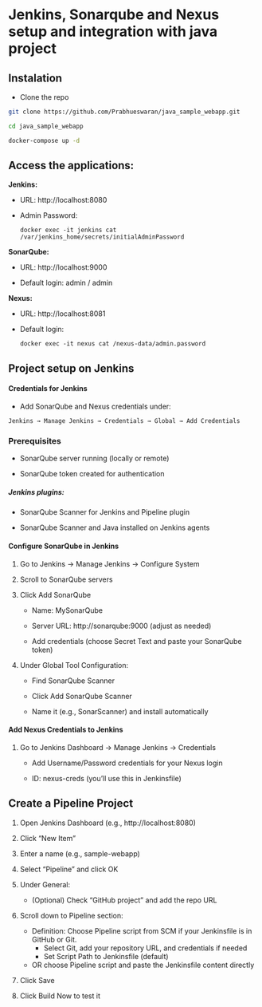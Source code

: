 # Jenkins, Sonarqube and Nexus setup and integration with java project

## Instalation

- Clone the repo

```bash
git clone https://github.com/Prabhueswaran/java_sample_webapp.git
```

```bash
cd java_sample_webapp
```

```bash
docker-compose up -d 
```

## Access the applications: 

**Jenkins:** 
  - URL: http://localhost:8080

  - Admin Password: 

    ```docker exec -it jenkins cat /var/jenkins_home/secrets/initialAdminPassword```

**SonarQube:** 
  - URL: http://localhost:9000

  - Default login: admin / admin

**Nexus:** 
  - URL: http://localhost:8081

  - Default login:
  
    ```docker exec -it nexus cat /nexus-data/admin.password```

## Project setup on Jenkins

#### Credentials for Jenkins

- Add SonarQube and Nexus credentials under:

```Jenkins → Manage Jenkins → Credentials → Global → Add Credentials```

### Prerequisites

- SonarQube server running (locally or remote)

- SonarQube token created for authentication

##### Jenkins plugins:

- SonarQube Scanner for Jenkins and Pipeline plugin

- SonarQube Scanner and Java installed on Jenkins agents


#### Configure SonarQube in Jenkins

1. Go to Jenkins → Manage Jenkins → Configure System

2. Scroll to SonarQube servers

3. Click Add SonarQube

    - Name: MySonarQube

    - Server URL: http://sonarqube:9000 (adjust as needed)

    - Add credentials (choose Secret Text and paste your SonarQube token)

4. Under Global Tool Configuration:

   - Find SonarQube Scanner

   - Click Add SonarQube Scanner

   - Name it (e.g., SonarScanner) and install automatically

#### Add Nexus Credentials to Jenkins

1. Go to Jenkins Dashboard → Manage Jenkins → Credentials

   - Add Username/Password credentials for your Nexus login

   - ID: nexus-creds (you’ll use this in Jenkinsfile)


## Create a Pipeline Project

1. Open Jenkins Dashboard (e.g., http://localhost:8080)

2. Click “New Item”

3. Enter a name (e.g., sample-webapp)

4. Select “Pipeline” and click OK

5. Under General:

   - (Optional) Check “GitHub project” and add the repo URL

6. Scroll down to Pipeline section:

   - Definition: Choose Pipeline script from SCM if your Jenkinsfile is in GitHub or Git.
      - Select Git, add your repository URL, and credentials if needed
      - Set Script Path to Jenkinsfile (default)
   - OR choose Pipeline script and paste the Jenkinsfile content directly

7. Click Save

8. Click Build Now to test it